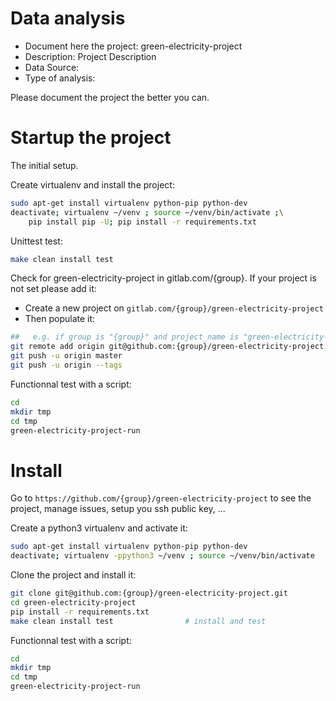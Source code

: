 # Data analysis
- Document here the project: green-electricity-project
- Description: Project Description
- Data Source:
- Type of analysis:

Please document the project the better you can.

# Startup the project

The initial setup.

Create virtualenv and install the project:
```bash
sudo apt-get install virtualenv python-pip python-dev
deactivate; virtualenv ~/venv ; source ~/venv/bin/activate ;\
    pip install pip -U; pip install -r requirements.txt
```

Unittest test:
```bash
make clean install test
```

Check for green-electricity-project in gitlab.com/{group}.
If your project is not set please add it:

- Create a new project on `gitlab.com/{group}/green-electricity-project`
- Then populate it:

```bash
##   e.g. if group is "{group}" and project_name is "green-electricity-project"
git remote add origin git@github.com:{group}/green-electricity-project.git
git push -u origin master
git push -u origin --tags
```

Functionnal test with a script:

```bash
cd
mkdir tmp
cd tmp
green-electricity-project-run
```

# Install

Go to `https://github.com/{group}/green-electricity-project` to see the project, manage issues,
setup you ssh public key, ...

Create a python3 virtualenv and activate it:

```bash
sudo apt-get install virtualenv python-pip python-dev
deactivate; virtualenv -ppython3 ~/venv ; source ~/venv/bin/activate
```

Clone the project and install it:

```bash
git clone git@github.com:{group}/green-electricity-project.git
cd green-electricity-project
pip install -r requirements.txt
make clean install test                # install and test
```
Functionnal test with a script:

```bash
cd
mkdir tmp
cd tmp
green-electricity-project-run
```
